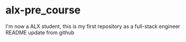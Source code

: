 # alx-pre_course
I'm now a ALX student, this is my first repository as a full-stack engineer
README update from github
